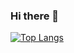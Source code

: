 ### Hi there 👋


﻿[![Top Langs](https://github-readme-stats.vercel.app/api/top-langs/?username=bomcarrot&langs_count=10&layout=compact&theme=dark)](https://github.com/bomcarrot/bomcarrot)﻿

 
<!--
**bomcarrot/bomcarrot** is a ✨ _special_ ✨ repository because its `README.md` (this file) appears on your GitHub profile.

Here are some ideas to get you started:

- 🔭 I’m currently working on ...
- 🌱 I’m currently learning ...
- 👯 I’m looking to collaborate on ...
- 🤔 I’m looking for help with ...
- 💬 Ask me about ...
- 📫 How to reach me: ...
- 😄 Pronouns: ...
- ⚡ Fun fact: ...
-->
